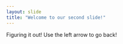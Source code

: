 ```yaml
---
layout: slide
title: "Welcome to our second slide!"
---
```

Figuring it out!
Use the left arrow to go back!
